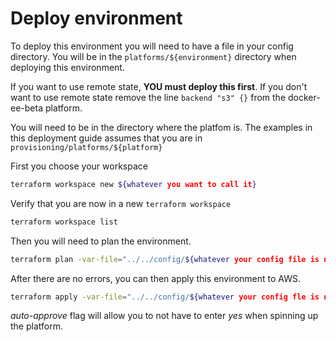 # Deploy environment

To deploy this environment you will need to have a file in your config directory.  You will be in the `platforms/${environment}` directory when deploying this environment.

If you want to use remote state, **YOU must deploy this first**.  If you don't want to use remote state remove the line `backend "s3" {}` from the docker-ee-beta platform.

You will need to be in the directory where the platfom is.  The examples in this deployment guide assumes that you are in `provisioning/platforms/${platform}`

First you choose your workspace
```bash
terraform workspace new ${whatever you want to call it}
```

Verify that you are now in a new `terraform workspace`

```bash
terraform workspace list
```

Then you will need to plan the environment.

```bash
terraform plan -var-file="../../config/${whatever your config file is named}"
```

After there are no errors, you can then apply this environment to AWS.

```bash
terraform apply -var-file="../../config/${whatever your config fle is named}" -auto-approve
```

_auto-approve_ flag will allow you to not have to enter _yes_ when spinning up the platform.
